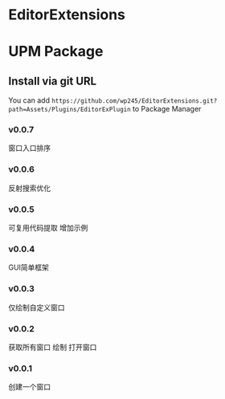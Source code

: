 # EditorExtensions

# UPM Package
## Install via git URL

You can add `https://github.com/wp245/EditorExtensions.git?path=Assets/Plugins/EditorExPlugin` to Package Manager

### v0.0.7
窗口入口排序

### v0.0.6
反射搜索优化

### v0.0.5
可复用代码提取
增加示例


### v0.0.4
GUI简单框架


### v0.0.3
仅绘制自定义窗口

### v0.0.2
获取所有窗口
绘制
打开窗口


### v0.0.1
创建一个窗口
